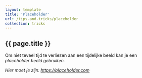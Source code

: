 ```yaml
---
layout: template
title: 'Placeholder'
url: /tips-and-tricks/placeholder
collection: tricks
---
```

## {{ page.title }}

Om niet teveel tijd te verliezen aan een tijdelijke beeld kan je een <em>placeholder<em> beeld gebruiken. 
 
Hier moet je zijn:
<a target="_blank" href="https://placeholder.com">https://placeholder.com</a>